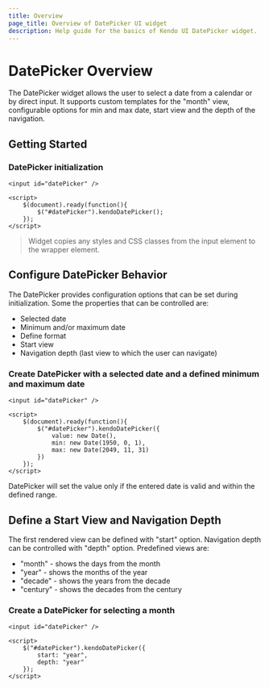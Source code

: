 ```yaml
---
title: Overview
page_title: Overview of DatePicker UI widget
description: Help guide for the basics of Kendo UI DatePicker widget.
---
```


# DatePicker Overview

The DatePicker widget allows the user to select a date from a
calendar or by direct input. It supports custom templates for the "month"
view, configurable options for min and max date, start view and the
depth of the navigation.


## Getting Started

### DatePicker initialization
    <input id="datePicker" />
    
    <script>
        $(document).ready(function(){
            $("#datePicker").kendoDatePicker();
        });
    </script>

> Widget copies any styles and CSS classes from the input element to the wrapper element.

## Configure DatePicker Behavior


The DatePicker provides configuration options that can be set
during initialization. Some the properties that can be controlled are:


*   Selected date
*   Minimum and/or maximum date
*   Define format
*   Start view
*   Navigation depth (last view to which the user can navigate)

### Create DatePicker with a selected date and a defined minimum and maximum date
    <input id="datePicker" />
    
    <script>
        $(document).ready(function(){
            $("#datePicker").kendoDatePicker({
                value: new Date(),
                min: new Date(1950, 0, 1),
                max: new Date(2049, 11, 31)
            })
        });
    </script>

DatePicker will set the value only if the entered date is valid and
within the defined range.

## Define a Start View and Navigation Depth


The first rendered view can be defined with "start" option.
Navigation depth can be controlled with "depth" option. Predefined
views are:


*   "month" - shows the days from the month
*   "year" - shows the months of the year
*   "decade" - shows the years from the decade
*   "century" - shows the decades from the century

### Create a DatePicker for selecting a month
    <input id="datePicker" />
    
    <script>
        $("#datePicker").kendoDatePicker({
            start: "year",
            depth: "year"
        });
    </script>
